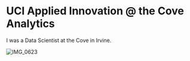 # UCI Applied Innovation @ the Cove Analytics 

I was a Data Scientist at the Cove in Irvine.

![IMG_0623](https://user-images.githubusercontent.com/19508013/132733607-5169974a-4ba6-41fd-af7c-ebb43753ef17.jpeg)
